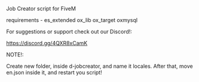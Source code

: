 Job Creator script for FiveM 

requirements - 
es_extended
ox_lib
ox_target
oxmysql

For suggestions or support check out our Discord!:

https://discord.gg/4QXR8xCamK

NOTE!:

Create new folder, inside d-jobcreator, and name it locales. After that, move en.json inside it, and restart you script!
